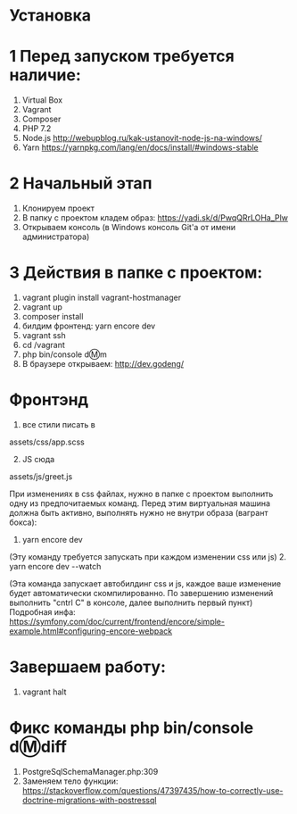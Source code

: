 # Установка

# 1 Перед запуском требуется наличие:

1. Virtual Box
2. Vagrant
3. Composer
4. PHP 7.2
5. Node.js 
http://webupblog.ru/kak-ustanovit-node-js-na-windows/
6. Yarn 
https://yarnpkg.com/lang/en/docs/install/#windows-stable

# 2 Начальный этап

1. Клонируем проект
2. В папку с проектом кладем образ: https://yadi.sk/d/PwqQRrLOHa_Plw
3. Открываем консоль (в Windows консоль Git'a от имени администратора)

# 3 Действия в папке с проектом:

1. vagrant plugin install vagrant-hostmanager
2. vagrant up
3. composer install
4. билдим фронтенд: yarn encore dev
4. vagrant ssh
5. cd /vagrant
6. php bin/console d:m:m
4. В браузере открываем: http://dev.godeng/

# Фронтэнд
1. все стили писать в 

assets/css/app.scss

2. JS сюда 

assets/js/greet.js


При изменениях в css файлах, нужно в папке с проектом
выполнить одну из предпочитаемых команд.
Перед этим виртуальная машина должна быть активно, 
выполнять нужно не внутри образа (вагрант бокса):

1. yarn encore dev

(Эту команду требуется запускать при каждом изменении css или js)
2. yarn encore dev --watch

(Эта команда запускает автобилдинг css и js, каждое ваше изменение будет автоматически скомпилированно.
По завершению изменений выполнить "сntrl С" в консоле, далее выполнить первый пункт)
Подробная инфа: https://symfony.com/doc/current/frontend/encore/simple-example.html#configuring-encore-webpack


#  Завершаем работу:
1. vagrant halt

#  Фикс команды php bin/console d:m:diff

1. PostgreSqlSchemaManager.php:309
2. Заменяем тело функции:
https://stackoverflow.com/questions/47397435/how-to-correctly-use-doctrine-migrations-with-postressql
